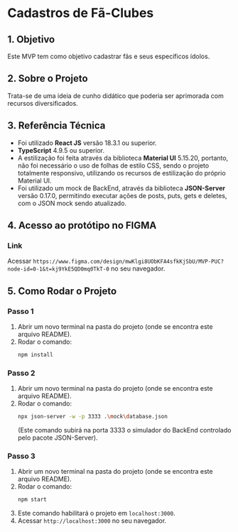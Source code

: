 # Cadastros de Fã-Clubes

## 1. Objetivo
Este MVP tem como objetivo cadastrar fãs e seus específicos ídolos.

## 2. Sobre o Projeto
Trata-se de uma ideia de cunho didático que poderia ser aprimorada com recursos diversificados.

## 3. Referência Técnica
- Foi utilizado **React JS** versão 18.3.1 ou superior.
- **TypeScript** 4.9.5 ou superior.
- A estilização foi feita através da biblioteca **Material UI** 5.15.20, portanto, não foi necessário o uso de folhas de estilo CSS, sendo o projeto totalmente responsivo, utilizando os recursos de estilização do próprio Material UI.
- Foi utilizado um mock de BackEnd, através da biblioteca **JSON-Server** versão 0.17.0, permitindo executar ações de posts, puts, gets e deletes, com o JSON mock sendo atualizado.

## 4. Acesso ao protótipo no FIGMA

### Link
Acessar `https://www.figma.com/design/mwKlgi8UObKFA4sfkKjSbU/MVP-PUC?node-id=0-1&t=kj9YkE5QD0mq0TkT-0` no seu navegador.

## 5. Como Rodar o Projeto

### Passo 1
1. Abrir um novo terminal na pasta do projeto (onde se encontra este arquivo README).
2. Rodar o comando:
   ```sh
   npm install
   ```

### Passo 2
1. Abrir um novo terminal na pasta do projeto (onde se encontra este arquivo README).
2. Rodar o comando:
   ```sh
   npx json-server -w -p 3333 .\mock\database.json
   ```
   (Este comando subirá na porta 3333 o simulador do BackEnd controlado pelo pacote JSON-Server).

### Passo 3
1. Abrir um novo terminal na pasta do projeto (onde se encontra este arquivo README).
2. Rodar o comando:
   ```sh
   npm start
   ```
3. Este comando habilitará o projeto em `localhost:3000`.
4. Acessar `http://localhost:3000` no seu navegador.